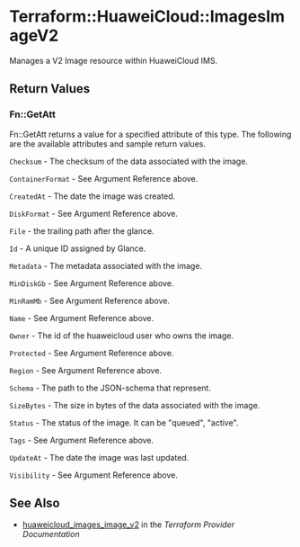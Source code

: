 # Terraform::HuaweiCloud::ImagesImageV2

Manages a V2 Image resource within HuaweiCloud IMS.

## Return Values

### Fn::GetAtt

Fn::GetAtt returns a value for a specified attribute of this type. The following are the available attributes and sample return values.

`Checksum` - The checksum of the data associated with the image.

`ContainerFormat` - See Argument Reference above.

`CreatedAt` - The date the image was created.

`DiskFormat` - See Argument Reference above.

`File` - the trailing path after the glance.

`Id` - A unique ID assigned by Glance.

`Metadata` - The metadata associated with the image.

`MinDiskGb` - See Argument Reference above.

`MinRamMb` - See Argument Reference above.

`Name` - See Argument Reference above.

`Owner` - The id of the huaweicloud user who owns the image.

`Protected` - See Argument Reference above.

`Region` - See Argument Reference above.

`Schema` - The path to the JSON-schema that represent.

`SizeBytes` - The size in bytes of the data associated with the image.

`Status` - The status of the image. It can be "queued", "active".

`Tags` - See Argument Reference above.

`UpdateAt` - The date the image was last updated.

`Visibility` - See Argument Reference above.

## See Also

* [huaweicloud_images_image_v2](https://www.terraform.io/docs/providers/huaweicloud/r/images_image_v2.html) in the _Terraform Provider Documentation_